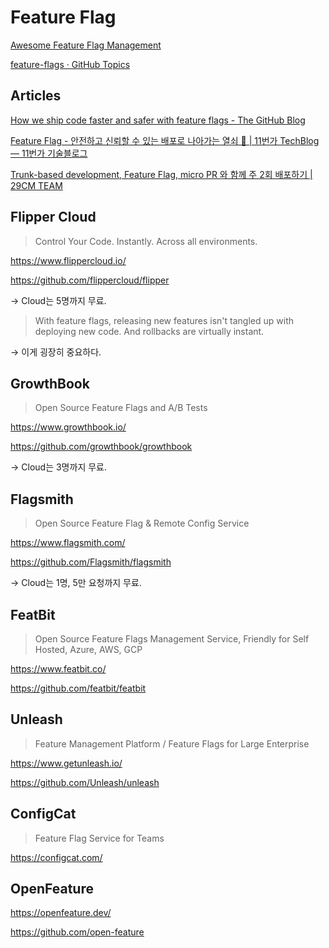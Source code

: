 # Feature Flag

[Awesome Feature Flag Management](https://github.com/andrewdmaclean/awesome-feature-flag-management)

[feature-flags · GitHub Topics](https://github.com/topics/feature-flags)

## Articles

[How we ship code faster and safer with feature flags - The GitHub Blog](https://github.blog/engineering/infrastructure/ship-code-faster-safer-feature-flags/)

[Feature Flag - 안전하고 신뢰할 수 있는 배포로 나아가는 열쇠 🔑 | 11번가 TechBlog — 11번가 기술블로그](https://11st-tech.github.io/2023/11/07/openfeature/)

[Trunk-based development, Feature Flag, micro PR 와 함께 주 2회 배포하기 | 29CM TEAM](https://bit.ly/3BUoxSL)

## Flipper Cloud

> Control Your Code. Instantly. Across all environments.

<https://www.flippercloud.io/>

<https://github.com/flippercloud/flipper>

→ Cloud는 5명까지 무료.

> With feature flags, releasing new features isn't tangled up with deploying
> new code. And rollbacks are virtually instant.

→ 이게 굉장히 중요하다.

## GrowthBook

> Open Source Feature Flags and A/B Tests

<https://www.growthbook.io/>

<https://github.com/growthbook/growthbook>

→ Cloud는 3명까지 무료.

## Flagsmith

> Open Source Feature Flag & Remote Config Service

<https://www.flagsmith.com/>

<https://github.com/Flagsmith/flagsmith>

→ Cloud는 1명, 5만 요청까지 무료.

## FeatBit

> Open Source Feature Flags Management Service, Friendly for Self Hosted, Azure, AWS, GCP

<https://www.featbit.co/>

<https://github.com/featbit/featbit>

## Unleash

> Feature Management Platform / Feature Flags for Large Enterprise

<https://www.getunleash.io/>

<https://github.com/Unleash/unleash>

## ConfigCat

> Feature Flag Service for Teams

<https://configcat.com/>

## OpenFeature

<https://openfeature.dev/>

<https://github.com/open-feature>
